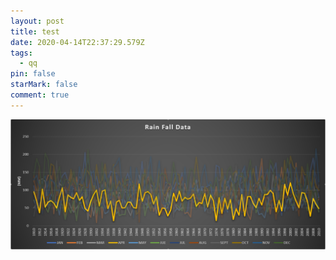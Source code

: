 ```yaml
---
layout: post
title: test
date: 2020-04-14T22:37:29.579Z
tags:
  - qq
pin: false
starMark: false
comment: true
---
```

![](/assets/uploads/apr.png)